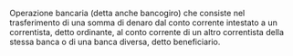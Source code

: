 Operazione bancaria (detta anche bancogiro) che consiste nel trasferimento di una somma di denaro dal conto corrente intestato a un correntista, detto ordinante, al conto corrente di un altro correntista della stessa banca o di una banca diversa, detto beneficiario.